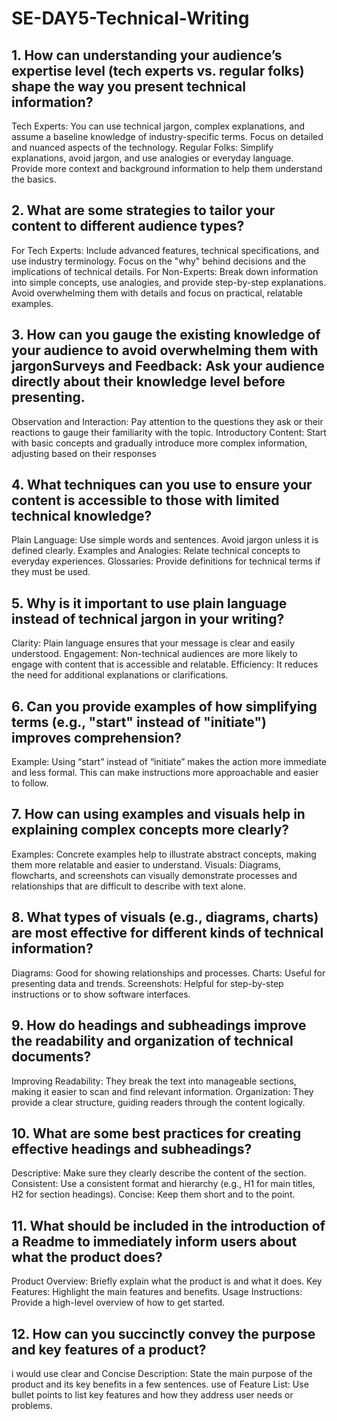 # SE-DAY5-Technical-Writing
## 1. How can understanding your audience’s expertise level (tech experts vs. regular folks) shape the way you present technical information?
Tech Experts: You can use technical jargon, complex explanations, and assume a baseline knowledge of industry-specific terms. Focus on detailed and nuanced aspects of the technology.
Regular Folks: Simplify explanations, avoid jargon, and use analogies or everyday language. Provide more context and background information to help them understand the basics.
## 2. What are some strategies to tailor your content to different audience types?
For Tech Experts: Include advanced features, technical specifications, and use industry terminology. Focus on the "why" behind decisions and the implications of technical details.
For Non-Experts: Break down information into simple concepts, use analogies, and provide step-by-step explanations. Avoid overwhelming them with details and focus on practical, relatable examples.
## 3. How can you gauge the existing knowledge of your audience to avoid overwhelming them with jargonSurveys and Feedback: Ask your audience directly about their knowledge level before presenting.
Observation and Interaction: Pay attention to the questions they ask or their reactions to gauge their familiarity with the topic.
Introductory Content: Start with basic concepts and gradually introduce more complex information, adjusting based on their responses

## 4. What techniques can you use to ensure your content is accessible to those with limited technical knowledge?
Plain Language: Use simple words and sentences. Avoid jargon unless it is defined clearly.
Examples and Analogies: Relate technical concepts to everyday experiences.
Glossaries: Provide definitions for technical terms if they must be used.
## 5. Why is it important to use plain language instead of technical jargon in your writing?
Clarity: Plain language ensures that your message is clear and easily understood.
Engagement: Non-technical audiences are more likely to engage with content that is accessible and relatable.
Efficiency: It reduces the need for additional explanations or clarifications.
## 6. Can you provide examples of how simplifying terms (e.g., "start" instead of "initiate") improves comprehension?
Example: Using “start” instead of “initiate” makes the action more immediate and less formal. This can make instructions more approachable and easier to follow.
## 7. How can using examples and visuals help in explaining complex concepts more clearly?
Examples: Concrete examples help to illustrate abstract concepts, making them more relatable and easier to understand.
Visuals: Diagrams, flowcharts, and screenshots can visually demonstrate processes and relationships that are difficult to describe with text alone.
## 8. What types of visuals (e.g., diagrams, charts) are most effective for different kinds of technical information?
Diagrams: Good for showing relationships and processes.
Charts: Useful for presenting data and trends.
Screenshots: Helpful for step-by-step instructions or to show software interfaces.
## 9. How do headings and subheadings improve the readability and organization of technical documents?
Improving Readability: They break the text into manageable sections, making it easier to scan and find relevant information.
Organization: They provide a clear structure, guiding readers through the content logically.
## 10. What are some best practices for creating effective headings and subheadings?
Descriptive: Make sure they clearly describe the content of the section.
Consistent: Use a consistent format and hierarchy (e.g., H1 for main titles, H2 for section headings).
Concise: Keep them short and to the point.
## 11. What should be included in the introduction of a Readme to immediately inform users about what the product does?
Product Overview: Briefly explain what the product is and what it does.
Key Features: Highlight the main features and benefits.
Usage Instructions: Provide a high-level overview of how to get started.
## 12. How can you succinctly convey the purpose and key features of a product?
i would use clear and Concise Description: State the main purpose of the product and its key benefits in a few sentences.
use of Feature List: Use bullet points to list key features and how they address user needs or problems.
